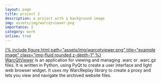 ```yaml
---
layout: page
title: project 2
description: a project with a background image
img: assets/img/warcqtviewer.png
importance: 2
category: work
inline: true
---
```


<div class="row">
    <div class="col-sm-4">
        <a href="https://github.com/odie5533/WarcQtViewer">{% include figure.html path="assets/img/warcqtviewer.png" title="example image" class="img-fluid rounded z-depth-1" %}</a>
    </div>
    <div class="col-sm-8">
        <a href="https://github.com/odie5533/WarcQtViewer">WarcQtViewer</a> is an application for viewing and managing .warc or .warc.gz files. It is written in Python, using PyQt to create a user interface and light web browser widget. It uses my WarcReplay library to create a proxy and lets you view and navigate the archived website files.
    </div>
</div>
